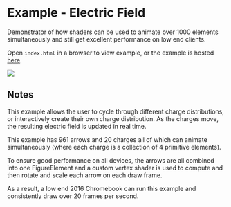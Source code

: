 # Example - Electric Field

Demonstrator of how shaders can be used to animate over 1000 elements simultaneously and still get excellent performance on low end clients.

Open `index.html` in a browser to view example, or the example is hosted [here](https://airladon.github.io/FigureOne/examples/Electric%20Field/index.html).

![](./example.gif)

## Notes

This example allows the user to cycle through different charge distributions, or interactively create their own charge distribution. As the charges move, the resulting electric field is updated in real time.

This example has 961 arrows and 20 charges all of which can animate simultaneously (where each charge is a collection of 4 primitive elements).

To ensure good performance on all devices, the arrows are all combined into one FigureElement and a custom vertex shader is used to compute and then rotate and scale each arrow on each draw frame.

As a result, a low end 2016 Chromebook can run this example and consistently draw over 20 frames per second.
